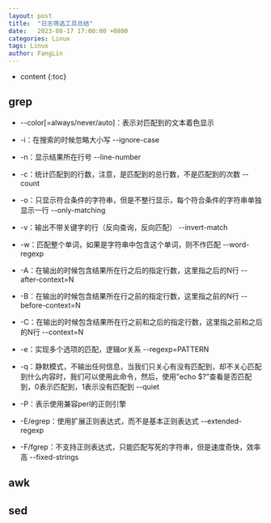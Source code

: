 ```yaml
---
layout: post
title:  "日志筛选工具总结"
date:   2023-08-17 17:00:00 +0800
categories: Linux
tags: Linux
author: FangLin
---
```


* content
{:toc}

## grep
  + --color[=always/never/auto]：表示对匹配到的文本着色显示

  + -i：在搜索的时候忽略大小写 --ignore-case

  + -n：显示结果所在行号 --line-number

  + -c：统计匹配到的行数，注意，是匹配到的总行数，不是匹配到的次数 --count

  + -o：只显示符合条件的字符串，但是不整行显示，每个符合条件的字符串单独显示一行 --only-matching

  + -v：输出不带关键字的行（反向查询，反向匹配） --invert-match

  + -w：匹配整个单词，如果是字符串中包含这个单词，则不作匹配 --word-regexp

  + -A<N>：在输出的时候包含结果所在行之后的指定行数，这里指之后的N行 --after-context=N

  + -B<N>：在输出的时候包含结果所在行之前的指定行数，这里指之前的N行 --before-context=N

  + -C<N>：在输出的时候包含结果所在行之前和之后的指定行数，这里指之前和之后的N行 --context=N

  + -e：实现多个选项的匹配，逻辑or关系 --regexp=PATTERN

  + -q：静默模式，不输出任何信息，当我们只关心有没有匹配到，却不关心匹配到什么内容时，我们可以使用此命令，然后，使用”echo $?”查看是否匹配到，0表示匹配到，1表示没有匹配到 --quiet

  + -P：表示使用兼容perl的正则引擎

  + -E/egrep：使用扩展正则表达式，而不是基本正则表达式 --extended-regexp

  + -F/fgrep：不支持正则表达式，只能匹配写死的字符串，但是速度奇快，效率高 --fixed-strings

## awk

## sed
